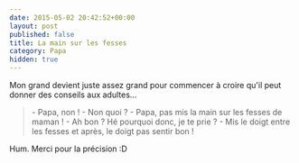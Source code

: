 ```yaml
---
date: 2015-05-02 20:42:52+00:00
layout: post
published: false
title: La main sur les fesses
category: Papa
hidden: true
---
```


Mon grand devient juste assez grand pour commencer à croire qu'il peut donner des conseils aux adultes...

> \- Papa, non !
> \- Non quoi ?
> \- Papa, pas mis la main sur les fesses de maman !
> \- Ah bon ? Hé pourquoi donc, je te prie ?
> \- Mis le doigt entre les fesses et après, le doigt pas sentir bon !

Hum. Merci pour la précision :D
